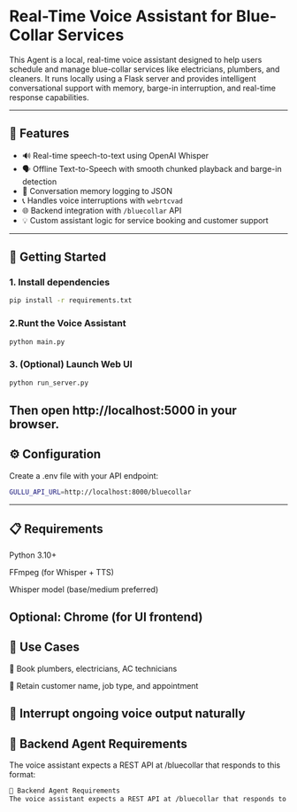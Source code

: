 # Real-Time Voice Assistant for Blue-Collar Services

This Agent is a local, real-time voice assistant designed to help users schedule and manage blue-collar services like electricians, plumbers, and cleaners. It runs locally using a Flask server and provides intelligent conversational support with memory, barge-in interruption, and real-time response capabilities.

---

## 🧠 Features

- 🔊 Real-time speech-to-text using OpenAI Whisper
- 🗣️ Offline Text-to-Speech with smooth chunked playback and barge-in detection
- 🧾 Conversation memory logging to JSON
- 📞 Handles voice interruptions with `webrtcvad`
- 🌐 Backend integration with `/bluecollar` API
- 💡 Custom assistant logic for service booking and customer support

---

## 🚀 Getting Started

### 1. Install dependencies

```bash
pip install -r requirements.txt
```

### 2.Runt the Voice Assistant
```bash
python main.py
```
### 3. (Optional) Launch Web UI

```bash
python run_server.py
```
Then open http://localhost:5000 in your browser.
---


## ⚙️ Configuration
Create a .env file with your API endpoint:
```bash
GULLU_API_URL=http://localhost:8000/bluecollar
```
---

## 📋 Requirements
Python 3.10+

FFmpeg (for Whisper + TTS)

Whisper model (base/medium preferred)

Optional: Chrome (for UI frontend)
---


## 📌 Use Cases
📅 Book plumbers, electricians, AC technicians

🧠 Retain customer name, job type, and appointment

🛑 Interrupt ongoing voice output naturally
---


## 🤖 Backend Agent Requirements

The voice assistant expects a REST API at /bluecollar that responds to this format:
```bash
🤖 Backend Agent Requirements
The voice assistant expects a REST API at /bluecollar that responds to this format:
```


